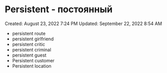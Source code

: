 # Persistent - постоянный

Created: August 23, 2022 7:24 PM
Updated: September 22, 2022 8:54 AM

- persistent route
- persistent girlfriend
- persistent critic
- persistent criminal
- persistent guest
- Persistent customer
- Persistent location